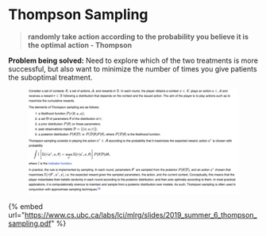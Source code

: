 # Thompson Sampling

> **randomly take action according to the probability you believe it is the optimal action - Thompson**

**Problem being solved:** Need to explore which of the two treatments is more successful, but also want to minimize the number of times you give patients the suboptimal treatment.

<figure><img src="../../.gitbook/assets/image (18) (1).png" alt=""><figcaption></figcaption></figure>

{% embed url="https://www.cs.ubc.ca/labs/lci/mlrg/slides/2019_summer_6_thompson_sampling.pdf" %}
